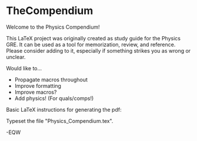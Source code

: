 # TheCompendium

Welcome to the Physics Compendium!

This LaTeX project was originally created as study guide for the Physics GRE. 
It can be used as a tool for memorization, review, and reference.
Please consider adding to it, especially if something strikes you as wrong or unclear.

Would like to...
 * Propagate macros throughout 
 * Improve formatting
 * Improve macros?
 * Add physics! (For quals/comps!)


Basic LaTeX instructions for generating the pdf:

Typeset the file "Physics_Compendium.tex".


-EQW
